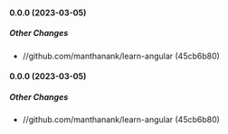 #### 0.0.0 (2023-03-05)

##### Other Changes

* //github.com/manthanank/learn-angular (45cb6b80)

#### 0.0.0 (2023-03-05)

##### Other Changes

* //github.com/manthanank/learn-angular (45cb6b80)


